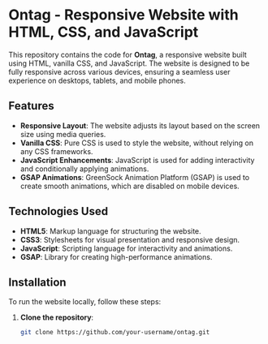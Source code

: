 # Ontag - Responsive Website with HTML, CSS, and JavaScript

This repository contains the code for **Ontag**, a responsive website built using HTML, vanilla CSS, and JavaScript. The website is designed to be fully responsive across various devices, ensuring a seamless user experience on desktops, tablets, and mobile phones.

## Features

- **Responsive Layout**: The website adjusts its layout based on the screen size using media queries.
- **Vanilla CSS**: Pure CSS is used to style the website, without relying on any CSS frameworks.
- **JavaScript Enhancements**: JavaScript is used for adding interactivity and conditionally applying animations.
- **GSAP Animations**: GreenSock Animation Platform (GSAP) is used to create smooth animations, which are disabled on mobile devices.

## Technologies Used

- **HTML5**: Markup language for structuring the website.
- **CSS3**: Stylesheets for visual presentation and responsive design.
- **JavaScript**: Scripting language for interactivity and animations.
- **GSAP**: Library for creating high-performance animations.

## Installation

To run the website locally, follow these steps:

1. **Clone the repository**:
   ```bash
   git clone https://github.com/your-username/ontag.git
